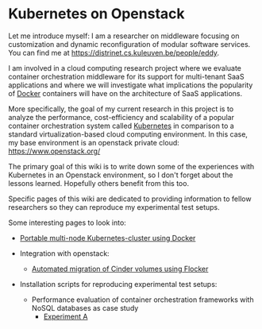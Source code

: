 # Kubernetes on Openstack

Let me introduce myself: I am a researcher on middleware focusing on customization and dynamic reconfiguration of modular software services. You can find me at https://distrinet.cs.kuleuven.be/people/eddy.

I am involved in a cloud computing research project where we evaluate container orchestration middleware for its support for multi-tenant SaaS applications and where we will investigate what implications the popularity of [Docker](https://docs.docker.com/) containers will have on the architecture of SaaS applications.

More specifically, the goal of my current research in this project is to analyze the performance, cost-efficiency and scalability of a popular container orchestration system called [Kubernetes](http://kubernetes.io/) in comparison to a standard virtualization-based cloud computing environment. In this case, my base environment is an openstack private cloud: https://www.openstack.org/

The primary goal of this wiki is to write down some of the experiences with Kubernetes in an Openstack environment, so I don't forget about the lessons learned. Hopefully others benefit from this too. 

Specific pages of this wiki are dedicated to providing information to fellow researchers so they can reproduce my experimental test setups.

Some interesting pages to look into:

* [Portable multi-node Kubernetes-cluster using Docker](https://github.com/kubernetes/kube-deploy/tree/master/docker-multinode)

* Integration with openstack: 
  * [Automated migration of Cinder volumes using Flocker](https://github.com/eddytruyen/kubernetes_on_openstack/wiki/My-experiences-with-getting-kubernetes-and-cinder-to-work-together)

* Installation scripts for reproducing experimental test setups: 
  * Performance evaluation of container orchestration frameworks with NoSQL databases as case study
    * [Experiment A](../../wiki/Information-for-reproducing-the-test-setup-of-Experiment-A)
 
  

